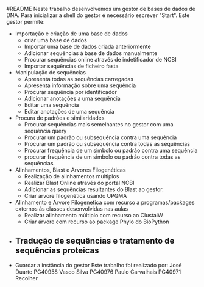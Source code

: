 #README
Neste trabalho desenvolvemos um gestor de bases de dados de DNA. 
Para inicializar a shell do gestor é necessário escrever "Start".
Este gestor permite:
- Importação e criação de uma base de dados
    - criar uma base de dados
    - Importar uma base de dados criada anteriormente
    - Adicionar sequências á base de dados manualmente
    - Procurar sequências online através de indetificador de NCBI
    - Importar sequências de ficheiro fasta
- Manipulação de sequências
    - Apresenta todas as sequências carregadas
    - Apresenta informação sobre uma sequência
    - Procurar sequência por identificador
    - Adicionar anotações a uma sequência
    - Editar uma sequência
    - Editar anotações de uma sequência
- Procura de padrões e similaridades
    - Procurar sequências mais semelhantes no gestor com uma sequência query
    - Procurar um padrão ou subsequência contra uma sequência
    - Procurar um padrão ou subsequência contra todas as sequências
    - Procurar frequência de um simbolo ou padrão contra uma sequência
    - procurar frequência de um simbolo ou padrão contra todas as sequências
- Alinhamentos, Blast e Arvores Filogenéticas
    - Realização de alinhamentos multiplos
    - Realizar Blast Online através do portal NCBI
    - Adicionar as sequências resultantes do Blast ao gestor.
    - Criar árvore filogenética usando UPGMA
- Alinhamento e Arvore Filogenetica com recurso a programas/packages externos às classes desenvolvidas nas aulas
    - Realizar alinhamento múltiplo com recurso ao ClustalW
    - Criar árvore com recurso ao package Phylo do BioPython
- Tradução de sequências e tratamento de sequências proteicas
    - 
- Guardar a instância do gestor
Este trabalho foi realizado por:
José Duarte PG40958
Vasco Silva PG40976
Paulo Carvalhais PG40971
Recolher



